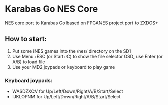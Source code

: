 # Karabas Go NES Core

NES core port to Karabas Go based on FPGANES project port to ZXDOS+

## How to start:

1. Put some iNES games into the /nes/ directory on the SD1
2. Use Menu+ESC (or Start+C) to show the file selector OSD, use Enter (or A/B) to load file
3. Use your MD2 joypads or keyboard to play game

### Keyboard joypads:

- WASDZXCV for Up/Left/Down/Right/A/B/Start/Select
- IJKLOPNM for Up/Left/Down/Right/A/B/Start/Select

